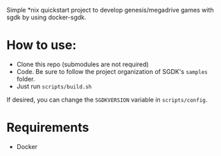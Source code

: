 Simple *nix quickstart project to develop genesis/megadrive games with sgdk by using docker-sgdk.

# How to use:

- Clone this repo (submodules are not required)
- Code. Be sure to follow the project organization of SGDK's `samples` folder.
- Just run `scripts/build.sh`


If desired, you can change the `SGDKVERSION` variable in `scripts/config`.

# Requirements
- Docker
